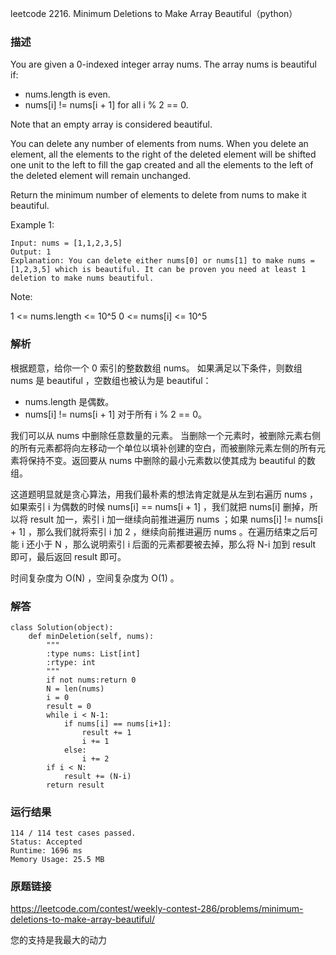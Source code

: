 leetcode  2216. Minimum Deletions to Make Array Beautiful（python）




### 描述


You are given a 0-indexed integer array nums. The array nums is beautiful if:

* nums.length is even.
* nums[i] != nums[i + 1] for all i % 2 == 0.

Note that an empty array is considered beautiful.

You can delete any number of elements from nums. When you delete an element, all the elements to the right of the deleted element will be shifted one unit to the left to fill the gap created and all the elements to the left of the deleted element will remain unchanged.

Return the minimum number of elements to delete from nums to make it beautiful.


Example 1:


	Input: nums = [1,1,2,3,5]
	Output: 1
	Explanation: You can delete either nums[0] or nums[1] to make nums = [1,2,3,5] which is beautiful. It can be proven you need at least 1 deletion to make nums beautiful.
	




Note:

1 <= nums.length <= 10^5
0 <= nums[i] <= 10^5


### 解析


根据题意，给你一个 0 索引的整数数组 nums。 如果满足以下条件，则数组 nums 是 beautiful ，空数组也被认为是 beautiful：

* nums.length 是偶数。
* nums[i] != nums[i + 1] 对于所有 i % 2 == 0。

我们可以从 nums 中删除任意数量的元素。 当删除一个元素时，被删除元素右侧的所有元素都将向左移动一个单位以填补创建的空白，而被删除元素左侧的所有元素将保持不变。返回要从 nums 中删除的最小元素数以使其成为 beautiful 的数组。

这道题明显就是贪心算法，用我们最朴素的想法肯定就是从左到右遍历 nums ，如果索引 i 为偶数的时候 nums[i] == nums[i + 1] ，我们就把 nums[i] 删掉，所以将 result 加一，索引 i 加一继续向前推进遍历 nums ；如果 nums[i] != nums[i + 1]  ，那么我们就将索引 i 加 2 ，继续向前推进遍历 nums 。在遍历结束之后可能 i 还小于 N ，那么说明索引 i 后面的元素都要被去掉，那么将 N-i 加到 result 即可，最后返回 result 即可。

时间复杂度为 O(N) ，空间复杂度为 O(1) 。
### 解答
				
	class Solution(object):
	    def minDeletion(self, nums):
	        """
	        :type nums: List[int]
	        :rtype: int
	        """
	        if not nums:return 0
	        N = len(nums)
	        i = 0
	        result = 0
	        while i < N-1:
	            if nums[i] == nums[i+1]:
	                result += 1
	                i += 1
	            else:
	                i += 2
	        if i < N:
	            result += (N-i)
	        return result

            	      
			
### 运行结果

	114 / 114 test cases passed.
	Status: Accepted
	Runtime: 1696 ms
	Memory Usage: 25.5 MB

### 原题链接



https://leetcode.com/contest/weekly-contest-286/problems/minimum-deletions-to-make-array-beautiful/


您的支持是我最大的动力
